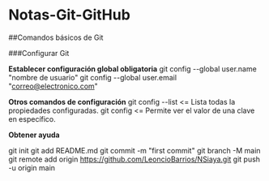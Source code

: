 # Notas-Git-GitHub

##Comandos básicos de Git


###Configurar Git

**Establecer configuración global obligatoria**
git config --global user.name "nombre de usuario"
git config --global user.email "correo@electronico.com"

**Otros comandos de configuración**
git config --list    <= Lista todas la propiedades configuradas.
git config <clave>   <= Permite ver el valor de una clave en específico.

**Obtener ayuda**

git init
git add README.md
git commit -m "first commit"
git branch -M main
git remote add origin https://github.com/LeoncioBarrios/NSiaya.git
git push -u origin main
